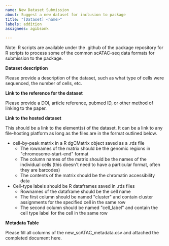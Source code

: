 ```yaml
---
name: New Dataset Submission
about: Suggest a new dataset for inclusion to package
title: "[Dataset] <name>"
labels: addition
assignees: agibsonk

---
```


Note: R scripts are available under the .github of the package repository for R scripts to process some of the common scATAC-seq data formats for submission to the package. 

**Dataset description**

Please provide a description of the dataset, such as what type of cells were sequenced, the number of cells, etc.

**Link to the reference for the dataset**

Please provide a DOI, article reference, pubmed ID, or other method of linking to the paper.


**Link to the hosted dataset**

This should be a link to the element(s) of the dataset. It can be a link to any file-hosting platform as long as the files are in the format outlined below. 

- cell-by-peak matrix in a R dgCMatrix object saved as a .rds file 
    - The rownames of the matrix should be the genomic regions in "chromosome-start-end" format
    - The column names of the matrix should be the names of the individual cells (this doesn't need to have a particular format, often they are barcodes)
    - The contents of the matrix should be the chromatin accessibility data
- Cell-type labels should be R dataframes saved in .rds files
    - Rownames of the dataframe should be the cell name
    - The first column should be named "cluster" and contain cluster assignments for the specified cell in the same row
    - The second column should be named "cell_label" and contain the cell type label for the cell in the same row

**Metadata Table**

Please fill all columns of the new_scATAC_metadata.csv and attached the completed document here.